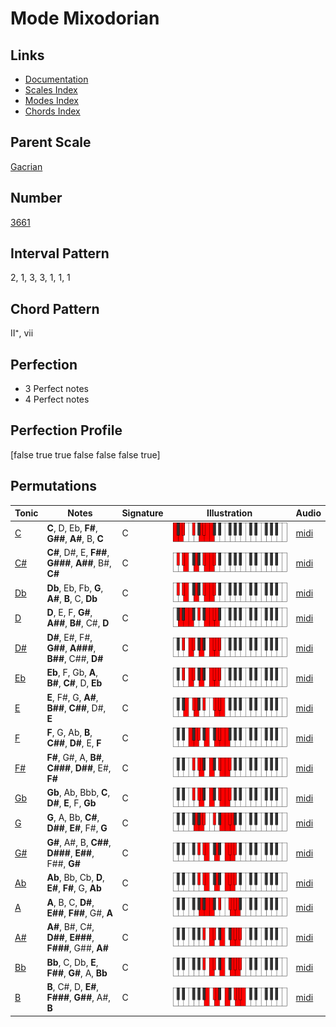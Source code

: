 # Mode Mixodorian

## Links

- [Documentation](README.md)
- [Scales Index](Scales.md)
- [Modes Index](Modes.md)
- [Chords Index](Chords.md)

## Parent Scale

[Gacrian](ScaleGacrian.md)

## Number

[3661](https://ianring.com/musictheory/scales/3661)

## Interval Pattern

2, 1, 3, 3, 1, 1, 1

## Chord Pattern

II⁺, vii

## Perfection

- 3 Perfect notes
- 4 Perfect notes

## Perfection Profile

[false true true false false false true]

## Permutations

| Tonic | Notes | Signature | Illustration | Audio |
|-------|-------|-----------|--------------|-------|
| [C](ModeCNaturalMixodorian.md) | **C**, D, Eb, **F#**, **G##**, **A#**, B, **C** | C | ![CNaturalMixodorian](ModeCNaturalMixodorian.png) | [midi](https://github.com/edipermadi/music/blob/main/docs/ModeCNaturalMixodorian.mid?raw=true) |
| [C#](ModeCSharpMixodorian.md) | **C#**, D#, E, **F##**, **G###**, **A##**, B#, **C#** | C | ![CSharpMixodorian](ModeCSharpMixodorian.png) | [midi](https://github.com/edipermadi/music/blob/main/docs/ModeCSharpMixodorian.mid?raw=true) |
| [Db](ModeDFlatMixodorian.md) | **Db**, Eb, Fb, **G**, **A#**, **B**, C, **Db** | C | ![DFlatMixodorian](ModeDFlatMixodorian.png) | [midi](https://github.com/edipermadi/music/blob/main/docs/ModeDFlatMixodorian.mid?raw=true) |
| [D](ModeDNaturalMixodorian.md) | **D**, E, F, **G#**, **A##**, **B#**, C#, **D** | C | ![DNaturalMixodorian](ModeDNaturalMixodorian.png) | [midi](https://github.com/edipermadi/music/blob/main/docs/ModeDNaturalMixodorian.mid?raw=true) |
| [D#](ModeDSharpMixodorian.md) | **D#**, E#, F#, **G##**, **A###**, **B##**, C##, **D#** | C | ![DSharpMixodorian](ModeDSharpMixodorian.png) | [midi](https://github.com/edipermadi/music/blob/main/docs/ModeDSharpMixodorian.mid?raw=true) |
| [Eb](ModeEFlatMixodorian.md) | **Eb**, F, Gb, **A**, **B#**, **C#**, D, **Eb** | C | ![EFlatMixodorian](ModeEFlatMixodorian.png) | [midi](https://github.com/edipermadi/music/blob/main/docs/ModeEFlatMixodorian.mid?raw=true) |
| [E](ModeENaturalMixodorian.md) | **E**, F#, G, **A#**, **B##**, **C##**, D#, **E** | C | ![ENaturalMixodorian](ModeENaturalMixodorian.png) | [midi](https://github.com/edipermadi/music/blob/main/docs/ModeENaturalMixodorian.mid?raw=true) |
| [F](ModeFNaturalMixodorian.md) | **F**, G, Ab, **B**, **C##**, **D#**, E, **F** | C | ![FNaturalMixodorian](ModeFNaturalMixodorian.png) | [midi](https://github.com/edipermadi/music/blob/main/docs/ModeFNaturalMixodorian.mid?raw=true) |
| [F#](ModeFSharpMixodorian.md) | **F#**, G#, A, **B#**, **C###**, **D##**, E#, **F#** | C | ![FSharpMixodorian](ModeFSharpMixodorian.png) | [midi](https://github.com/edipermadi/music/blob/main/docs/ModeFSharpMixodorian.mid?raw=true) |
| [Gb](ModeGFlatMixodorian.md) | **Gb**, Ab, Bbb, **C**, **D#**, **E**, F, **Gb** | C | ![GFlatMixodorian](ModeGFlatMixodorian.png) | [midi](https://github.com/edipermadi/music/blob/main/docs/ModeGFlatMixodorian.mid?raw=true) |
| [G](ModeGNaturalMixodorian.md) | **G**, A, Bb, **C#**, **D##**, **E#**, F#, **G** | C | ![GNaturalMixodorian](ModeGNaturalMixodorian.png) | [midi](https://github.com/edipermadi/music/blob/main/docs/ModeGNaturalMixodorian.mid?raw=true) |
| [G#](ModeGSharpMixodorian.md) | **G#**, A#, B, **C##**, **D###**, **E##**, F##, **G#** | C | ![GSharpMixodorian](ModeGSharpMixodorian.png) | [midi](https://github.com/edipermadi/music/blob/main/docs/ModeGSharpMixodorian.mid?raw=true) |
| [Ab](ModeAFlatMixodorian.md) | **Ab**, Bb, Cb, **D**, **E#**, **F#**, G, **Ab** | C | ![AFlatMixodorian](ModeAFlatMixodorian.png) | [midi](https://github.com/edipermadi/music/blob/main/docs/ModeAFlatMixodorian.mid?raw=true) |
| [A](ModeANaturalMixodorian.md) | **A**, B, C, **D#**, **E##**, **F##**, G#, **A** | C | ![ANaturalMixodorian](ModeANaturalMixodorian.png) | [midi](https://github.com/edipermadi/music/blob/main/docs/ModeANaturalMixodorian.mid?raw=true) |
| [A#](ModeASharpMixodorian.md) | **A#**, B#, C#, **D##**, **E###**, **F###**, G##, **A#** | C | ![ASharpMixodorian](ModeASharpMixodorian.png) | [midi](https://github.com/edipermadi/music/blob/main/docs/ModeASharpMixodorian.mid?raw=true) |
| [Bb](ModeBFlatMixodorian.md) | **Bb**, C, Db, **E**, **F##**, **G#**, A, **Bb** | C | ![BFlatMixodorian](ModeBFlatMixodorian.png) | [midi](https://github.com/edipermadi/music/blob/main/docs/ModeBFlatMixodorian.mid?raw=true) |
| [B](ModeBNaturalMixodorian.md) | **B**, C#, D, **E#**, **F###**, **G##**, A#, **B** | C | ![BNaturalMixodorian](ModeBNaturalMixodorian.png) | [midi](https://github.com/edipermadi/music/blob/main/docs/ModeBNaturalMixodorian.mid?raw=true) |
